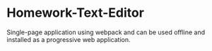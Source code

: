 # Homework-Text-Editor
Single-page application using webpack and can be used offline and installed as a progressive web application.
